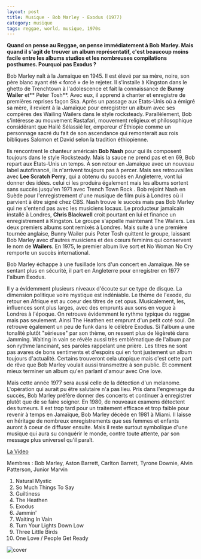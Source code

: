 ```yaml
---
layout: post
title: Musique - Bob Marley - Exodus (1977)
category: musique
tags: reggae, world, musique, 1970s
---
```


**Quand on pense au Reggae, on pense immédiatement à Bob Marley. Mais quand il s'agit de trouver un album représentatif, c'est beaucoup moins facile entre les albums studios et les nombreuses compilations posthumes. Pourquoi pas Exodus ?**


Bob Marley naît à la Jamaique en 1945. Il est élevé par sa mère, noire, son père blanc ayant été « forcé » de le rejeter. Il s'installe à Kingston dans le ghetto de Trenchtown à l'adolescence et fait la connaissance de **Bunny Wailer** et** Peter Tosh**. Avec eux, il apprend à chanter et enregistre de premières reprises façon Ska. Après un passage aux Etats-Unis où a émigré sa mère, il revient à la Jamaïque pour enregistrer un album avec ses compères des Wailing Wailers dans le style rocksteady. Parallèlement, Bob s'intéresse au mouvement Rastafari, mouvement religieux et philosophique considérant que Hailé Sélassié Ier, empereur d'Éthiopie comme un personnage sacré du fait de son ascendance qui remonterait aux rois bibliques Salomon et David selon la tradition éthiopienne.

Ils rencontrent le chanteur américain **Bob Nash** pour qui ils composent toujours dans le style Rocksteady. Mais la sauce ne prend pas et en 69, Bob repart aux Etats-Unis un temps. A son retour en Jamaique avec un nouveau label autofinancé, ils n'arrivent toujours pas à percer. Mais ses retrouvailles avec **Lee Scratch Perry**, qui a obtenu du succès en Angleterre, vont lui donner des idées. celui ci les produira également mais les albums sortent sans succès jusqu'en 1971 avec Trench Town Rock . Bob rejoint Nash en Suède pour l'enregistrement d'une musique de film puis à Londres où il parvient à être signé chez CBS. Nash trouve le succès mais pas Bob Marley qui ne s'entend pas avec les musiciens locaux. Le producteur jamaïcain installé à Londres, **Chris Blackwell** croit pourtant en lui et finance un enregistrement à Kingston. Le groupe s'appelle maintenant The Wailers. Les deux premiers albums sont remixés à Londres. Mais suite à une première tournée anglaise, Bunny Wailer puis Peter Tosh quittent le groupe, laissant Bob Marley avec d'autres musiciens et des cœurs feminins qui conservent le nom de **Wailers**. En 1975, le premier album live sort et No Woman No Cry remporte un succès international.

Bob Marley échappe à une fusillade lors d'un concert en Jamaïque. Ne se sentant plus en sécurité, il part en Angleterre pour enregistrer en 1977 l'album Exodus.

Il y a évidemment plusieurs niveaux d'écoute sur ce type de disque. La dimension politique voire mystique est indéniable. Le thème de l'exode, du retour en Afrique est au coeur des titres de cet opus. Musicalement, les, influences sont plus larges, avec des emprunts aux sons en vogue à Londres à l'époque. On retrouve évidemment le rythme typique du reggae mais pas seulement. Ainsi The Heathen est emprunt d'un petit coté soul. On retrouve également un peu de funk dans le célèbre Exodus. Si l'album a une tonalité plutôt "sérieuse" par son thème, on ressent plus de légèreté dans Jamming. Waiting in vain se révèle aussi très emblématique de l'album par son rythme lancinant, ses paroles rappelant une prière. Les titres ne sont pas avares de bons sentiments et d'espoirs qui en font justement un album toujours d'actualité. Certains trouveront cela utopique mais c'est cette part de rêve que Bob Marley voulait aussi transmettre à son public. Et comment mieux terminer un album qu'en parlant d'amour avec One love.

Mais cette année 1977 sera aussi celle de la détection d'un melanome. L'opération qui aurait pu être salutaire n'a pas lieu. Pris dans l'engrenage du succès, Bob Marley préfère donner des concerts et continuer à enregistrer plutôt que de se faire soigner. En 1980, de nouveaux examens détectent des tumeurs. Il est trop tard pour un traitement efficace et trop faible pour revenir à temps en Jamaïque, Bob Marley décède en 1981 à Miami. Il laisse en héritage de nombreux enregistrements que ses femmes et enfants auront à coeur de diffuser ensuite. Mais il reste surtout symbolique d'une musique qui aura su conquérir le monde, contre toute attente, par son message plus universel qu'il paraît.

[La Video](https://www.youtube.com/watch?v=5WlCdiU9IzA)

Membres : Bob Marley, Aston Barrett, Carlton Barrett, Tyrone Downie, Alvin Patterson, Junior Marvin

1. Natural Mystic
2. So Much Things To Say 
3. Guiltiness 
4. The Heathen 
5. Exodus 
6. Jammin' 
7. Waiting In Vain 
8. Turn Your Lights Down Low 
9. Three Little Birds 
10. One Love / People Get Ready

![cover](http://cheziceman.files.wordpress.com/2014/11/marleyexodus.jpg)
